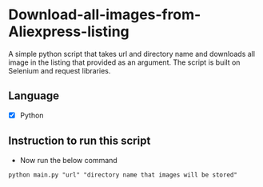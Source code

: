 # Download-all-images-from-Aliexpress-listing
A simple python script that takes url and directory name and downloads all image in the listing that provided as an argument. The script is built on Selenium and request libraries.

## Language
- [X] Python

## Instruction to run this script
- Now run the below command
```
python main.py "url" "directory name that images will be stored"
```
